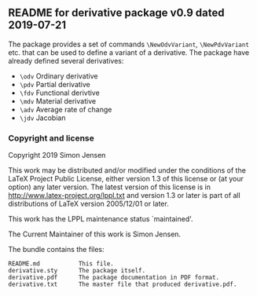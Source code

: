 ## README for derivative package v0.9 dated 2019-07-21

The package provides a set of commands `\NewOdvVariant`, `\NewPdvVariant` etc. that can be used to define a variant of a derivative. The package have already defined several derivatives:

 * `\odv`  Ordinary derivative
 * `\pdv`  Partial derivative
 * `\fdv`  Functional derivtive
 * `\mdv`  Material derivative
 * `\adv`  Average rate of change
 * `\jdv`  Jacobian

### Copyright and license

Copyright 2019 Simon Jensen

This work may be distributed and/or modified under the
conditions of the LaTeX Project Public License, either version 1.3
of this license or (at your option) any later version.
The latest version of this license is in
  http://www.latex-project.org/lppl.txt
and version 1.3 or later is part of all distributions of LaTeX
version 2005/12/01 or later.

This work has the LPPL maintenance status `maintained'.

The Current Maintainer of this work is Simon Jensen.

The bundle contains the files:

    README.md           This file.
    derivative.sty      The package itself.
    derivative.pdf      The package documentation in PDF format.
    derivative.txt      The master file that produced derivative.pdf.
